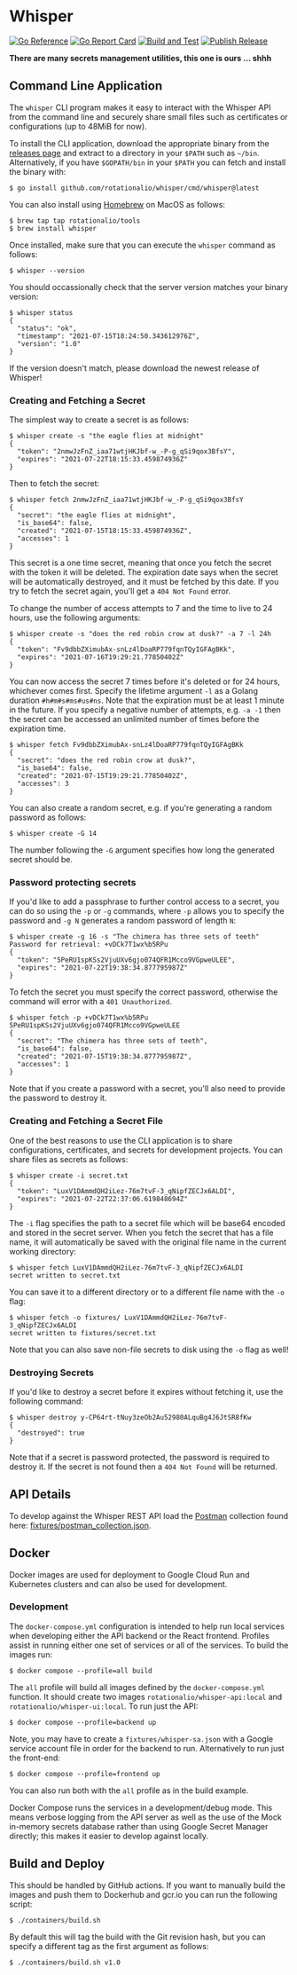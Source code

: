 # Whisper

[![Go Reference](https://pkg.go.dev/badge/github.com/rotationalio/whisper.svg)](https://pkg.go.dev/github.com/rotationalio/whisper)
[![Go Report Card](https://goreportcard.com/badge/github.com/rotationalio/whisper)](https://goreportcard.com/report/github.com/rotationalio/whisper)
[![Build and Test](https://github.com/rotationalio/whisper/actions/workflows/build.yaml/badge.svg)](https://github.com/rotationalio/whisper/actions/workflows/build.yaml)
[![Publish Release](https://github.com/rotationalio/whisper/actions/workflows/release.yaml/badge.svg)](https://github.com/rotationalio/whisper/actions/workflows/release.yaml)

**There are many secrets management utilities, this one is ours … shhh**

## Command Line Application

The `whisper` CLI program makes it easy to interact with the Whisper API from the command line and securely share small files such as certificates or configurations (up to 48MiB for now).

To install the CLI application, download the appropriate binary from the [releases page](https://github.com/rotationalio/whisper/releases) and extract to a directory in your `$PATH` such as `~/bin`. Alternatively, if you have `$GOPATH/bin` in your `$PATH` you can fetch and install the binary with:

```
$ go install github.com/rotationalio/whisper/cmd/whisper@latest
```

You can also install using [Homebrew](https://github.com/rotationalio/homebrew-tools) on MacOS as follows:

```
$ brew tap tap rotationalio/tools
$ brew install whisper
```

Once installed, make sure that you can execute the `whisper` command as follows:

```
$ whisper --version
```

You should occassionally check that the server version matches your binary version:

```
$ whisper status
{
  "status": "ok",
  "timestamp": "2021-07-15T18:24:50.343612976Z",
  "version": "1.0"
}
```

If the version doesn't match, please download the newest release of Whisper!

### Creating and Fetching a Secret

The simplest way to create a secret is as follows:

```
$ whisper create -s "the eagle flies at midnight"
{
  "token": "2nmwJzFnZ_iaa71wtjHKJbf-w_-P-g_qSi9qox3BfsY",
  "expires": "2021-07-22T18:15:33.459874936Z"
}
```

Then to fetch the secret:

```
$ whisper fetch 2nmwJzFnZ_iaa71wtjHKJbf-w_-P-g_qSi9qox3BfsY
{
  "secret": "the eagle flies at midnight",
  "is_base64": false,
  "created": "2021-07-15T18:15:33.459874936Z",
  "accesses": 1
}
```

This secret is a one time secret, meaning that once you fetch the secret with the token it will be deleted. The expiration date says when the secret will be automatically destroyed, and it must be fetched by this date. If you try to fetch the secret again, you'll get a `404 Not Found` error.

To change the number of access attempts to 7 and the time to live to 24 hours, use the following arguments:

```
$ whisper create -s "does the red robin crow at dusk?" -a 7 -l 24h
{
  "token": "Fv9dbbZXimubAx-snLz4lDoaRP779fqnTQyIGFAgBKk",
  "expires": "2021-07-16T19:29:21.77850402Z"
}
```

You can now access the secret 7 times before it's deleted or for 24 hours, whichever comes first. Specify the lifetime argument `-l` as a Golang duration `#h#m#s#ms#us#ns`. Note that the expiration must be at least 1 minute in the future. If you specify a negative number of attempts, e.g. `-a -1` then the secret can be accessed an unlimited number of times before the expiration time.

```
$ whisper fetch Fv9dbbZXimubAx-snLz4lDoaRP779fqnTQyIGFAgBKk
{
  "secret": "does the red robin crow at dusk?",
  "is_base64": false,
  "created": "2021-07-15T19:29:21.77850402Z",
  "accesses": 3
}
```

You can also create a random secret, e.g. if you're generating a random password as follows:

```
$ whisper create -G 14
```

The number following the `-G` argument specifies how long the generated secret should be.

### Password protecting secrets

If you'd like to add a passphrase to further control access to a secret, you can do so using the `-p` or `-g` commands, where `-p` allows you to specify the password and `-g N` generates a random password of length `N`:

```
$ whisper create -g 16 -s "The chimera has three sets of teeth"
Password for retrieval: +vDCk7T1wx%b5RPu
{
  "token": "5PeRU1spKSs2VjuUXv6gjo074QFR1Mcco9VGpweULEE",
  "expires": "2021-07-22T19:38:34.877795987Z"
}
```

To fetch the secret you must specify the correct password, otherwise the command will error with a `401 Unauthorized`.

```
$ whisper fetch -p +vDCk7T1wx%b5RPu 5PeRU1spKSs2VjuUXv6gjo074QFR1Mcco9VGpweULEE
{
  "secret": "The chimera has three sets of teeth",
  "is_base64": false,
  "created": "2021-07-15T19:38:34.877795987Z",
  "accesses": 1
}
```

Note that if you create a password with a secret, you'll also need to provide the password to destroy it.

### Creating and Fetching a Secret File

One of the best reasons to use the CLI application is to share configurations, certificates, and secrets for development projects. You can share files as secrets as follows:

```
$ whisper create -i secret.txt
{
  "token": "LuxV1DAmmdQH2iLez-76m7tvF-3_qNipfZECJx6ALDI",
  "expires": "2021-07-22T22:37:06.619848694Z"
}
```

The `-i` flag specifies the path to a secret file which will be base64 encoded and stored in the secret server. When you fetch the secret that has a file name, it will automatically be saved with the original file name in the current working directory:

```
$ whisper fetch LuxV1DAmmdQH2iLez-76m7tvF-3_qNipfZECJx6ALDI
secret written to secret.txt
```

You can save it to a different directory or to a different file name with the `-o` flag:

```
$ whisper fetch -o fixtures/ LuxV1DAmmdQH2iLez-76m7tvF-3_qNipfZECJx6ALDI
secret written to fixtures/secret.txt
```

Note that you can also save non-file secrets to disk using the `-o` flag as well!

### Destroying Secrets

If you'd like to destroy a secret before it expires without fetching it, use the following command:

```
$ whisper destroy y-CP64rt-tNuy3zeOb2Au52980ALquBg4J6JtSR8fKw
{
  "destroyed": true
}
```

Note that if a secret is password protected, the password is required to destroy it. If the secret is not found then a `404 Not Found` will be returned.

## API Details

To develop against the Whisper REST API load the [Postman](https://www.postman.com/) collection found here: [fixtures/postman_collection.json](fixtures/postman_collection.json).

## Docker

Docker images are used for deployment to Google Cloud Run and Kubernetes clusters and can also be used for development.

### Development

The `docker-compose.yml` configuration is intended to help run local services when developing either the API backend or the React frontend. Profiles assist in running either one set of services or all of the services. To build the images run:

```
$ docker compose --profile=all build
```

The `all` profile will build all images defined by the `docker-compose.yml` function. It should create two images `rotationalio/whisper-api:local` and `rotationalio/whisper-ui:local`. To run just the API:

```
$ docker compose --profile=backend up
```

Note, you may have to create a `fixtures/whisper-sa.json` with a Google service account file in order for the backend to run. Alternatively to run just the front-end:

```
$ docker compose --profile=frontend up
```

You can also run both with the `all` profile as in the build example.

Docker Compose runs the services in a development/debug mode. This means verbose logging from the API server as well as the use of the Mock in-memory secrets database rather than using Google Secret Manager directly; this makes it easier to develop against locally.

## Build and Deploy

This should be handled by GitHub actions. If you want to manually build the images and push them to Dockerhub and gcr.io you can run the following script:

```
$ ./containers/build.sh
```

By default this will tag the build with the Git revision hash, but you can specify a different tag as the first argument as follows:

```
$ ./containers/build.sh v1.0
```